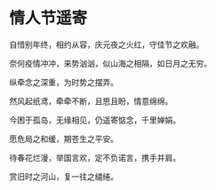 # 情人节遥寄



自惜别年终，相约从容，庆元夜之火红，守佳节之欢融。

奈何疫情冲冲，来势汹汹，似山海之相隔，如日月之无穷。

纵牵念之深重，为时势之摆弄。

然风起纸鸢，牵牵不断，且思且盼，情意绵绵。

今困于孤岛，无缘相见，仍遥寄惦念，千里婵娟。

愿危局之和缓，期苍生之平安。

待春花烂漫，举国言欢，定不负诺言，携手并肩。

赏旧时之河山，复一往之缱绻。



